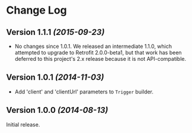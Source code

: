 Change Log
==========

Version 1.1.1 *(2015-09-23)*
----------------------------

 * No changes since 1.0.1. We released an intermediate 1.1.0, which attempted
   to upgrade to Retrofit 2.0.0-beta1, but that work has been deferred to this
   project's 2.x release because it is not API-compatible.


Version 1.0.1 *(2014-11-03)*
----------------------------

 * Add 'client' and 'clientUrl' parameters to `Trigger` builder.


Version 1.0.0 *(2014-08-13)*
----------------------------

Initial release.
